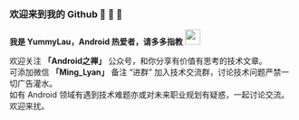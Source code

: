 ### 欢迎来到我的 Github 👋 👋 👋

  **我是 YummyLau，Android 热爱者，请多多指教** <img src="https://user-images.githubusercontent.com/5679180/79618120-0daffb80-80be-11ea-819e-d2b0fa904d07.gif" width="27px">
  
欢迎关注 **「Android之禅」** 公众号，和你分享有价值有思考的技术文章。  
可添加微信 **「Ming_Lyan」** 备注 “进群” 加入技术交流群，讨论技术问题严禁一切广告灌水。  
如有 Android 领域有遇到技术难题亦或对未来职业规划有疑惑，一起讨论交流。  
欢迎来扰。
  

  
  
  
 
